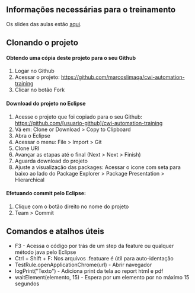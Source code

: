 ## Informações necessárias para o treinamento

Os slides das aulas estão [aqui](arquivos-treinamento).

## Clonando o projeto

#### Obtendo uma cópia deste projeto para o seu Github

1. Logar no Github
1. Acessar o projeto: https://github.com/marcoslimaqa/cwi-automation-training
1. Clicar no botão Fork

#### Download do projeto no Eclipse

1. Acesse o projeto que foi copiado para o seu Github: https://github.com/[usuario-github]/cwi-automation-training
1. Vá em: Clone or Download > Copy to Clipboard
1. Abra o Eclipse
1. Acessar o menu: File > Import > Git
1. Clone URI
1. Avançar as etapas até o final (Next > Next > Finish)
1. Aguarda download do projeto
1. Ajuste a visualização das packages: Acessar o icone com seta para baixo ao lado do Package Explorer > Package Presentation > Hierarchical

#### Efetuando commit pelo Eclipse:
1. Clique com o botão direito no nome do projeto
1. Team > Commit

## Comandos e atalhos úteis
- F3 - Acessa o código por trás de um step da feature ou qualquer método java pelo Eclipse
- Ctrl + Shift + F: Nos arquivos .featuare é útil para auto-identação
- TestRule.openApplicationChrome(url) - Abrir navegador
- logPrint("Texto") - Adiciona print da tela ao report html e pdf
- waitElement(elemento, 15) - Espera por um elemento por no máximo 15 segundos
